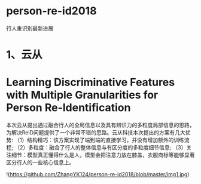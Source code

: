 # person-re-id2018
行人重识别最新进展
# 1、云从
# Learning Discriminative Features with Multiple Granularities for Person Re-Identification
本次云从提出通过融合行人的全局信息以及具有辨识力的多粒度局部信息的思路，为解决ReID问题提供了一个非常不错的思路。云从科技本次提出的方案有几大优势:
（1）结构精巧：该方案实现了端到端的直接学习，并没有增加额外的训练流程;
（2）多粒度：融合了行人的整体信息与有区分度的多粒度细节信息;
（3）关注细节：模型真正懂得什么是人，模型会把注意力放在膝盖，衣服商标等能够显著区分行人的一些核心信息上。

!(https://github.com/ZhangYK124/person-re-id2018/blob/master/img1.jpg)
